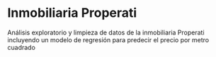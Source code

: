 # Inmobiliaria Properati
Análisis exploratorio y limpieza de datos de la inmobiliaria Properati incluyendo un modelo de regresión para predecir el precio por metro cuadrado
